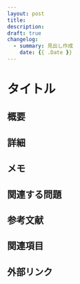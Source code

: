 ```yaml
---
layout: post
title: 
description: 
draft: true
changelog:
  - summary: 見出し作成
    date: {{ .Date }}
---
```


# タイトル

## 概要

## 詳細

## メモ

## 関連する問題

## 参考文献

## 関連項目

## 外部リンク
